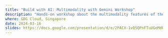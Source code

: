```yaml
---
title: "Build with AI: Multimodality with Gemini Workshop"
description: "Hands-on workshop about the multimodality features of the latest Gemini Pro Vision model using Vertex AI"
where: GDG Cloud, Singapore
date: 2024-03-16
slides: https://docs.google.com/presentation/d/e/2PACX-1vQ5QPnFTuUGeMdPbOdkbGeAMyQ1J2cDlo24nI7ojkn6D4H68PudXkDXA7Eb8toqk9Vz38M0wdCMaLJQ/pub?start=false&loop=false&delayms=3000
---
```

